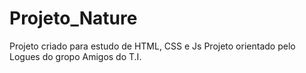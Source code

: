# Projeto_Nature
Projeto criado para estudo de HTML, CSS e Js
Projeto orientado pelo Logues do gropo Amigos do T.I.
